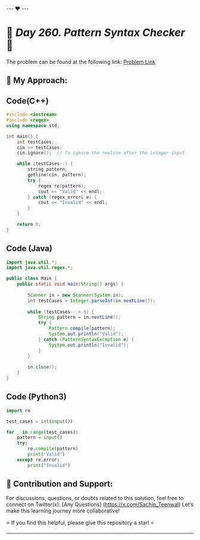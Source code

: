 --- ❤️ ---

# 🚀 _Day 260. Pattern Syntax Checker_ 🧠


The problem can be found at the following link: [Problem Link](https://www.interviewbit.com/problems/pattern-syntax-checker/)

## 🎯 **My Approach:**


## Code(C++)
```cpp
#include <iostream>
#include <regex>
using namespace std;

int main() {
    int testCases;
    cin >> testCases;
    cin.ignore();  // To ignore the newline after the integer input

    while (testCases--) {
        string pattern;
        getline(cin, pattern);
        try {
            regex re(pattern);
            cout << "Valid" << endl;
        } catch (regex_error& e) {
            cout << "Invalid" << endl;
        }
    }

    return 0;
}

```

## Code (Java)

```java
import java.util.*;
import java.util.regex.*;

public class Main {
    public static void main(String[] args) {
        
        Scanner in = new Scanner(System.in);
        int testCases = Integer.parseInt(in.nextLine());
        
        while (testCases-- > 0) {
            String pattern = in.nextLine();
            try {
                Pattern.compile(pattern);
                System.out.println("Valid");
            } catch (PatternSyntaxException e) {
                System.out.println("Invalid");
            }
        }
        
        in.close();
    }
}

```

## Code (Python3)

```python
import re

test_cases = int(input())

for _ in range(test_cases):
    pattern = input()
    try:
        re.compile(pattern)
        print("Valid")
    except re.error:
        print("Invalid")

```



## 🎯 **Contribution and Support:**

For discussions, questions, or doubts related to this solution, feel free to connect on Twitter(x): [Any Questions] (https://x.com/Sachin_Teenwal) Let’s make this learning journey more collaborative!

⭐ If you find this helpful, please give this repository a star! ⭐

---

